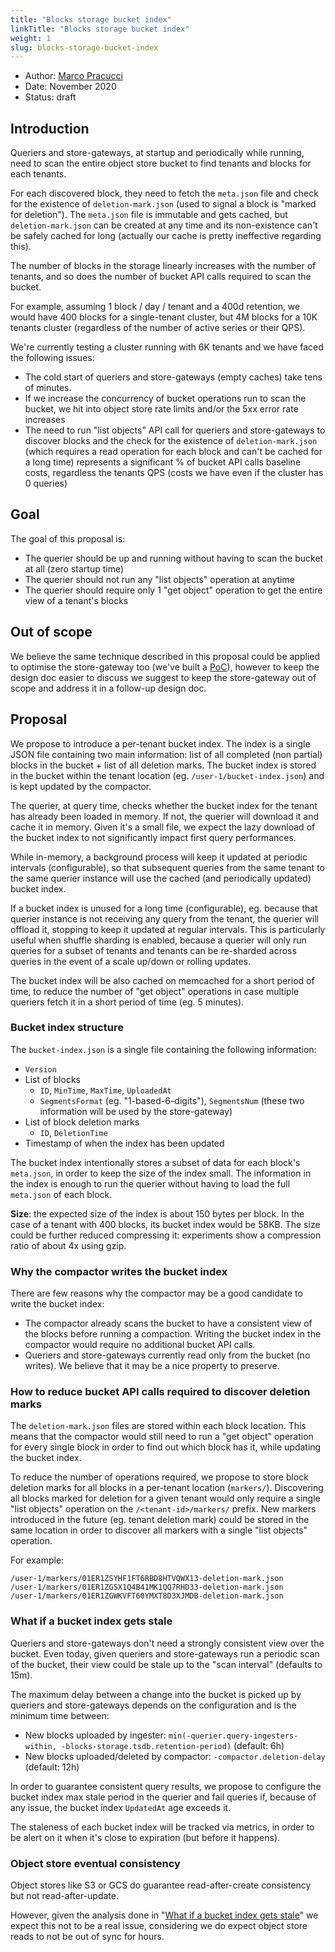 ```yaml
---
title: "Blocks storage bucket index"
linkTitle: "Blocks storage bucket index"
weight: 1
slug: blocks-storage-bucket-index
---
```


- Author: [Marco Pracucci](https://github.com/pracucci)
- Date: November 2020
- Status: draft

## Introduction

Queriers and store-gateways, at startup and periodically while running, need to scan the entire object store bucket to find tenants and blocks for each tenants.

For each discovered block, they need to fetch the `meta.json` file and check for the existence of `deletion-mark.json` (used to signal a block is "marked for deletion"). The `meta.json` file is immutable and gets cached, but `deletion-mark.json` can be created at any time and its non-existence can't be safely cached for long (actually our cache is pretty ineffective regarding this).

The number of blocks in the storage linearly increases with the number of tenants, and so does the number of bucket API calls required to scan the bucket.

For example, assuming 1 block / day / tenant and a 400d retention, we would have 400 blocks for a single-tenant cluster, but 4M blocks for a 10K tenants cluster (regardless of the number of active series or their QPS).

We're currently testing a cluster running with 6K tenants and we have faced the following issues:

- The cold start of queriers and store-gateways (empty caches) take tens of minutes.
- If we increase the concurrency of bucket operations run to scan the bucket, we hit into object store rate limits and/or the 5xx error rate increases
- The need to run "list objects" API call for queriers and store-gateways to discover blocks and the check for the existence of `deletion-mark.json` (which requires a read operation for each block and can't be cached for a long time) represents a significant % of bucket API calls baseline costs, regardless the tenants QPS (costs we have even if the cluster has 0 queries)

## Goal

The goal of this proposal is:

- The querier should be up and running without having to scan the bucket at all (zero startup time)
- The querier should not run any "list objects" operation at anytime
- The querier should require only 1 "get object" operation to get the entire view of a tenant's blocks

## Out of scope

We believe the same technique described in this proposal could be applied to optimise the store-gateway too (we've built a [PoC](https://github.com/cortexproject/cortex/compare/pracucci:experiment-object-store-based-blocks-index)), however to keep the design doc easier to discuss we suggest to keep the store-gateway out of scope and address it in a follow-up design doc.

## Proposal

We propose to introduce a per-tenant bucket index. The index is a single JSON file containing two main information: list of all completed (non partial) blocks in the bucket + list of all deletion marks. The bucket index is stored in the bucket within the tenant location (eg. `/user-1/bucket-index.json`) and is kept updated by the compactor.

The querier, at query time, checks whether the bucket index for the tenant has already been loaded in memory. If not, the querier will download it and cache it in memory. Given it's a small file, we expect the lazy download of the bucket index to not significantly impact first query performances.

While in-memory, a background process will keep it updated at periodic intervals (configurable), so that subsequent queries from the same tenant to the same querier instance will use the cached (and periodically updated) bucket index.

If a bucket index is unused for a long time (configurable), eg. because that querier instance is not receiving any query from the tenant, the querier will offload it, stopping to keep it updated at regular intervals. This is particularly useful when shuffle sharding is enabled, because a querier will only run queries for a subset of tenants and tenants can be re-sharded across queries in the event of a scale up/down or rolling updates.

The bucket index will be also cached on memcached for a short period of time, to reduce the number of "get object" operations in case multiple queriers fetch it in a short period of time (eg. 5 minutes).

### Bucket index structure

The `bucket-index.json` is a single file containing the following information:

- `Version`
- List of blocks
  - `ID`, `MinTime`, `MaxTime`, `UploadedAt`
  - `SegmentsFormat` (eg. "1-based-6-digits"), `SegmentsNum` (these two information will be used by the store-gateway)
- List of block deletion marks
  - `ID`, `DeletionTime`
- Timestamp of when the index has been updated

The bucket index intentionally stores a subset of data for each block's `meta.json`, in order to keep the size of the index small. The information in the index is enough to run the querier without having to load the full `meta.json` of each block.

**Size**: the expected size of the index is about 150 bytes per block. In the case of a tenant with 400 blocks, its bucket index would be 58KB. The size could be further reduced compressing it: experiments show a compression ratio of about 4x using gzip.

### Why the compactor writes the bucket index

There are few reasons why the compactor may be a good candidate to write the bucket index:

- The compactor already scans the bucket to have a consistent view of the blocks before running a compaction. Writing the bucket index in the compactor would require no additional bucket API calls.
- Queriers and store-gateways currently read only from the bucket (no writes). We believe that it may be a nice property to preserve.

### How to reduce bucket API calls required to discover deletion marks

The `deletion-mark.json` files are stored within each block location. This means that the compactor would still need to run a "get object" operation for every single block in order to find out which block has it, while updating the bucket index.

To reduce the number of operations required, we propose to store block deletion marks for all blocks in a per-tenant location (`markers/`). Discovering all blocks marked for deletion for a given tenant would only require a single "list objects" operation on the `/<tenant-id>/markers/` prefix. New markers introduced in the future (eg. tenant deletion mark) could be stored in the same location in order to discover all markers with a single "list objects" operation.

For example:

```
/user-1/markers/01ER1ZSYHF1FT6RBD8HTVQWX13-deletion-mark.json
/user-1/markers/01ER1ZGSX1Q4B41MK1QQ7RHD33-deletion-mark.json
/user-1/markers/01ER1ZGWKVFT60YMXT8D3XJMDB-deletion-mark.json
```

### What if a bucket index gets stale

Queriers and store-gateways don't need a strongly consistent view over the bucket. Even today, given queriers and store-gateways run a periodic scan of the bucket, their view could be stale up to the "scan interval" (defaults to 15m).

The maximum delay between a change into the bucket is picked up by queriers and store-gateways depends on the configuration and is the minimum time between:

- New blocks uploaded by ingester:
  `min(-querier.query-ingesters-within, -blocks-storage.tsdb.retention-period)` (default: 6h)
- New blocks uploaded/deleted by compactor:
  `-compactor.deletion-delay` (default: 12h)

In order to guarantee consistent query results, we propose to configure the bucket index max stale period in the querier and fail queries if, because of any issue, the bucket index `UpdatedAt` age exceeds it.

The staleness of each bucket index will be tracked via metrics, in order to be alert on it when it's close to expiration (but before it happens).

### Object store eventual consistency

Object stores like S3 or GCS do guarantee read-after-create consistency but not read-after-update.

However, given the analysis done in "[What if a bucket index gets stale](#what-if-a-bucket-index-gets-stale)" we expect this not to be a real issue, considering we do expect object store reads to not be out of sync for hours.
